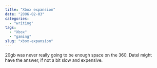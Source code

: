 ```yaml
---
title: "Xbox expansion"
date: "2006-02-03"
categories:
  - "writing"
tags:
  - "Xbox"
  - "gaming"
slug: "xbox-expansion"
---
```


20gb was never really going to be enough space on the 360. Datel might have the answer, if not a bit slow and expensive.
